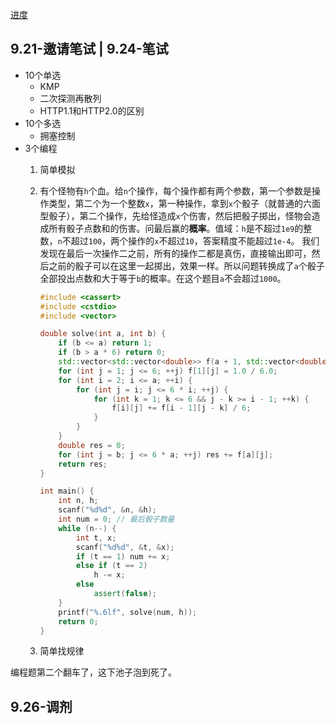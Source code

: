 [进度](https://campus.mihoyo.com/#/campus/applyRecord)

## 9.21-邀请笔试 | 9.24-笔试

+ 10个单选
	+ KMP
	+ 二次探测再散列
	+ HTTP1.1和HTTP2.0的区别
+ 10个多选
	+ 拥塞控制
+ 3个编程
	1. 简单模拟
	2. 有个怪物有`h`个血。给`n`个操作，每个操作都有两个参数，第一个参数是操作类型，第二个为一个整数`x`，第一种操作，拿到`x`个骰子（就普通的六面型骰子），第二个操作，先给怪造成`x`个伤害，然后把骰子掷出，怪物会造成所有骰子点数和的伤害。问最后赢的**概率**。值域：`h`是不超过`1e9`的整数，`n`不超过`100`，两个操作的`x`不超过`10`，答案精度不能超过`1e-4`。
		我们发现在最后一次操作二之前，所有的操作二都是真伤，直接输出即可，然后之前的骰子可以在这里一起掷出，效果一样。所以问题转换成了`a`个骰子全部投出点数和大于等于`b`的概率。在这个题目`a`不会超过`1000`。
		```cpp
		#include <cassert>
		#include <cstdio>
		#include <vector>
		
		double solve(int a, int b) {
		    if (b <= a) return 1;
		    if (b > a * 6) return 0;
		    std::vector<std::vector<double>> f(a + 1, std::vector<double>(6 * a + 1));
		    for (int j = 1; j <= 6; ++j) f[1][j] = 1.0 / 6.0;
		    for (int i = 2; i <= a; ++i) {
		        for (int j = i; j <= 6 * i; ++j) {
		            for (int k = 1; k <= 6 && j - k >= i - 1; ++k) {
		                f[i][j] += f[i - 1][j - k] / 6;
		            }
		        }
		    }
		    double res = 0;
		    for (int j = b; j <= 6 * a; ++j) res += f[a][j];
		    return res;
		}
		
		int main() {
		    int n, h;
		    scanf("%d%d", &n, &h);
		    int num = 0; // 最后骰子数量
		    while (n--) {
		        int t, x;
		        scanf("%d%d", &t, &x);
		        if (t == 1) num += x;
		        else if (t == 2)
		            h -= x;
		        else
		            assert(false);
		    }
		    printf("%.6lf", solve(num, h));
		    return 0;
		}
		```


	3. 简单找规律

编程题第二个翻车了，这下池子泡到死了。

## 9.26-调剂
